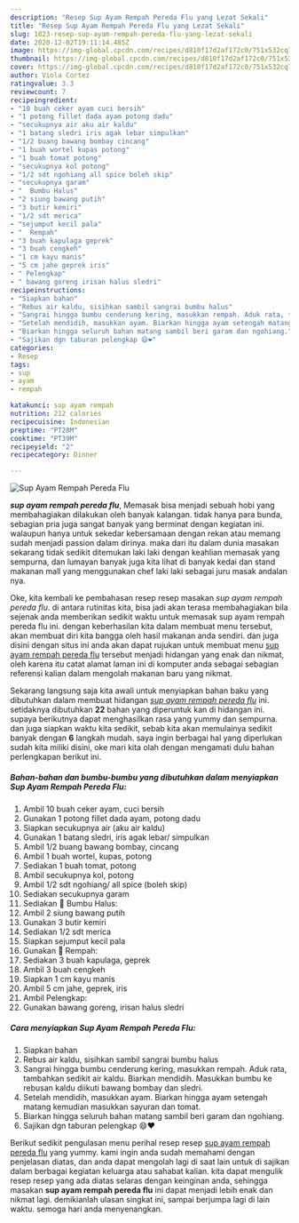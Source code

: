 ```yaml
---
description: "Resep Sup Ayam Rempah Pereda Flu yang Lezat Sekali"
title: "Resep Sup Ayam Rempah Pereda Flu yang Lezat Sekali"
slug: 1823-resep-sup-ayam-rempah-pereda-flu-yang-lezat-sekali
date: 2020-12-02T19:11:14.485Z
image: https://img-global.cpcdn.com/recipes/d810f17d2af172c0/751x532cq70/sup-ayam-rempah-pereda-flu-foto-resep-utama.jpg
thumbnail: https://img-global.cpcdn.com/recipes/d810f17d2af172c0/751x532cq70/sup-ayam-rempah-pereda-flu-foto-resep-utama.jpg
cover: https://img-global.cpcdn.com/recipes/d810f17d2af172c0/751x532cq70/sup-ayam-rempah-pereda-flu-foto-resep-utama.jpg
author: Viola Cortez
ratingvalue: 3.3
reviewcount: 7
recipeingredient:
- "10 buah ceker ayam cuci bersih"
- "1 potong fillet dada ayam potong dadu"
- "secukupnya air aku air kaldu"
- "1 batang sledri iris agak lebar simpulkan"
- "1/2 buang bawang bombay cincang"
- "1 buah wortel kupas potong"
- "1 buah tomat potong"
- "secukupnya kol potong"
- "1/2 sdt ngohiang all spice boleh skip"
- "secukupnya garam"
- "  Bumbu Halus"
- "2 siung bawang putih"
- "3 butir kemiri"
- "1/2 sdt merica"
- "sejumput kecil pala"
- "  Rempah"
- "3 buah kapulaga geprek"
- "3 buah cengkeh"
- "1 cm kayu manis"
- "5 cm jahe geprek iris"
- " Pelengkap"
- " bawang goreng irisan halus sledri"
recipeinstructions:
- "Siapkan bahan"
- "Rebus air kaldu, sisihkan sambil sangrai bumbu halus"
- "Sangrai hingga bumbu cenderung kering, masukkan rempah. Aduk rata, tambahkan sedikit air kaldu. Biarkan mendidih. Masukkan bumbu ke rebusan kaldu diikuti bawang bombay dan sledri."
- "Setelah mendidih, masukkan ayam. Biarkan hingga ayam setengah matang kemudian masukkan sayuran dan tomat."
- "Biarkan hingga seluruh bahan matang sambil beri garam dan ngohiang."
- "Sajikan dgn taburan pelengkap 😄❤"
categories:
- Resep
tags:
- sup
- ayam
- rempah

katakunci: sup ayam rempah 
nutrition: 212 calories
recipecuisine: Indonesian
preptime: "PT28M"
cooktime: "PT39M"
recipeyield: "2"
recipecategory: Dinner

---
```



![Sup Ayam Rempah Pereda Flu](https://img-global.cpcdn.com/recipes/d810f17d2af172c0/751x532cq70/sup-ayam-rempah-pereda-flu-foto-resep-utama.jpg)

<b><i>sup ayam rempah pereda flu</i></b>, Memasak bisa menjadi sebuah hobi yang membahagiakan dilakukan oleh banyak kalangan. tidak hanya para bunda, sebagian pria juga sangat banyak yang berminat dengan kegiatan ini. walaupun hanya untuk sekedar kebersamaan dengan rekan atau memang sudah menjadi passion dalam dirinya. maka dari itu dalam dunia masakan sekarang tidak sedikit ditemukan laki laki dengan keahlian memasak yang sempurna, dan lumayan banyak juga kita lihat di banyak kedai dan stand makanan mall yang menggunakan chef laki laki sebagai juru masak andalan nya.

Oke, kita kembali ke pembahasan resep resep masakan <i>sup ayam rempah pereda flu</i>. di antara rutinitas kita, bisa jadi akan terasa membahagiakan bila sejenak anda memberikan sedikit waktu untuk memasak sup ayam rempah pereda flu ini. dengan keberhasilan kita dalam membuat menu tersebut, akan membuat diri kita bangga oleh hasil makanan anda sendiri. dan juga disini dengan situs ini anda akan dapat rujukan untuk membuat menu <u>sup ayam rempah pereda flu</u> tersebut menjadi hidangan yang enak dan nikmat, oleh karena itu catat alamat laman ini di komputer anda sebagai sebagian referensi kalian dalam mengolah makanan baru yang nikmat.




Sekarang langsung saja kita awali untuk menyiapkan bahan baku yang dibutuhkan dalam membuat hidangan <u><i>sup ayam rempah pereda flu</i></u> ini. setidaknya dibutuhkan <b>22</b> bahan yang diperuntuk kan di hidangan ini. supaya berikutnya dapat menghasilkan rasa yang yummy dan sempurna. dan juga siapkan waktu kita sedikit, sebab kita akan memulainya sedikit banyak dengan <b>6</b> langkah mudah. saya ingin berbagai hal yang diperlukan sudah kita miliki disini, oke mari kita olah dengan mengamati dulu bahan perlengkapan berikut ini.

<!--inarticleads1-->

##### Bahan-bahan dan bumbu-bumbu yang dibutuhkan dalam menyiapkan Sup Ayam Rempah Pereda Flu:

1. Ambil 10 buah ceker ayam, cuci bersih
1. Gunakan 1 potong fillet dada ayam, potong dadu
1. Siapkan secukupnya air (aku air kaldu)
1. Gunakan 1 batang sledri, iris agak lebar/ simpulkan
1. Ambil 1/2 buang bawang bombay, cincang
1. Ambil 1 buah wortel, kupas, potong
1. Sediakan 1 buah tomat, potong
1. Ambil secukupnya kol, potong
1. Ambil 1/2 sdt ngohiang/ all spice (boleh skip)
1. Sediakan secukupnya garam
1. Sediakan  🍁 Bumbu Halus:
1. Ambil 2 siung bawang putih
1. Gunakan 3 butir kemiri
1. Sediakan 1/2 sdt merica
1. Siapkan sejumput kecil pala
1. Gunakan  🍁 Rempah:
1. Sediakan 3 buah kapulaga, geprek
1. Ambil 3 buah cengkeh
1. Siapkan 1 cm kayu manis
1. Ambil 5 cm jahe, geprek, iris
1. Ambil  Pelengkap:
1. Gunakan  bawang goreng, irisan halus sledri




<!--inarticleads2-->

##### Cara menyiapkan Sup Ayam Rempah Pereda Flu:

1. Siapkan bahan
1. Rebus air kaldu, sisihkan sambil sangrai bumbu halus
1. Sangrai hingga bumbu cenderung kering, masukkan rempah. Aduk rata, tambahkan sedikit air kaldu. Biarkan mendidih. Masukkan bumbu ke rebusan kaldu diikuti bawang bombay dan sledri.
1. Setelah mendidih, masukkan ayam. Biarkan hingga ayam setengah matang kemudian masukkan sayuran dan tomat.
1. Biarkan hingga seluruh bahan matang sambil beri garam dan ngohiang.
1. Sajikan dgn taburan pelengkap 😄❤




Berikut sedikit pengulasan menu perihal resep resep <u>sup ayam rempah pereda flu</u> yang yummy. kami ingin anda sudah memahami dengan penjelasan diatas, dan anda dapat mengolah lagi di saat lain untuk di sajikan dalam berbagai kegiatan keluarga atau sahabat kalian. kita dapat mengulik resep resep yang ada diatas selaras dengan keinginan anda, sehingga masakan <b>sup ayam rempah pereda flu</b> ini dapat menjadi lebih enak dan nikmat lagi. demikianlah ulasan singkat ini, sampai berjumpa lagi di lain waktu. semoga hari anda menyenangkan.
